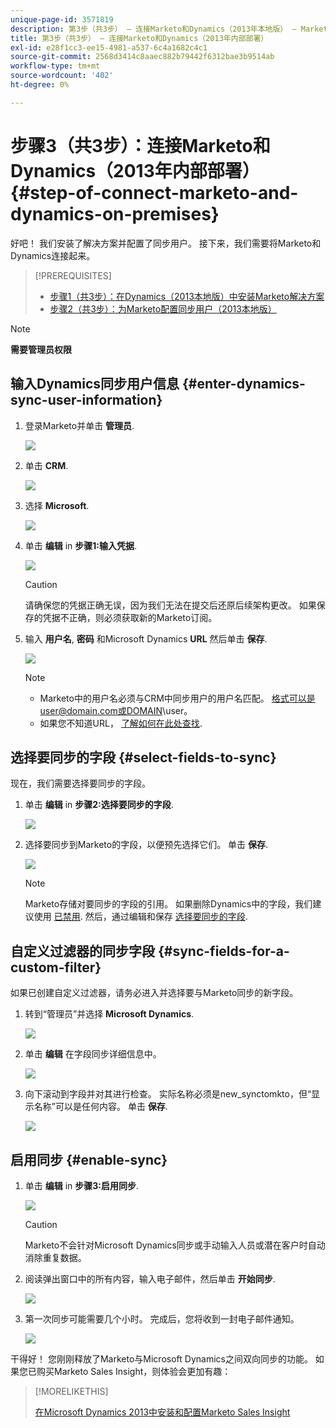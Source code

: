```yaml
---
unique-page-id: 3571819
description: 第3步（共3步） — 连接Marketo和Dynamics（2013年本地版） — Marketo文档 — 产品文档
title: 第3步（共3步） — 连接Marketo和Dynamics（2013年内部部署）
exl-id: e28f1cc3-ee15-4981-a537-6c4a1682c4c1
source-git-commit: 2568d3414c8aaec882b79442f6312bae3b9514ab
workflow-type: tm+mt
source-wordcount: '402'
ht-degree: 0%

---
```


# 步骤3（共3步）：连接Marketo和Dynamics（2013年内部部署） {#step-of-connect-marketo-and-dynamics-on-premises}

好吧！ 我们安装了解决方案并配置了同步用户。 接下来，我们需要将Marketo和Dynamics连接起来。

>[!PREREQUISITES]
>
>* [步骤1（共3步）：在Dynamics（2013本地版）中安装Marketo解决方案](/help/marketo/product-docs/crm-sync/microsoft-dynamics-sync/sync-setup/microsoft-dynamics-2013-on-premises/step-1-of-3-install.md)
>* [步骤2（共3步）：为Marketo配置同步用户（2013本地版）](/help/marketo/product-docs/crm-sync/microsoft-dynamics-sync/sync-setup/microsoft-dynamics-2013-on-premises/step-2-of-3-configure.md)


>[!NOTE]
>
>**需要管理员权限**

## 输入Dynamics同步用户信息 {#enter-dynamics-sync-user-information}

1. 登录Marketo并单击 **管理员**.

   ![](assets/login-admin.png)

1. 单击 **CRM**.

   ![](assets/image2014-12-11-11-3a53-3a59.png)

1. 选择 **Microsoft**.

   ![](assets/image2014-12-11-11-3a54-3a10.png)

1. 单击 **编辑** in **步骤1:输入凭据**.

   ![](assets/image2014-12-11-11-3a54-3a19.png)

   >[!CAUTION]
   >
   >请确保您的凭据正确无误，因为我们无法在提交后还原后续架构更改。 如果保存的凭据不正确，则必须获取新的Marketo订阅。

1. 输入 **用户名**, **密码** 和Microsoft Dynamics **URL** 然后单击 **保存**.

   ![](assets/image2015-3-26-11-3a47-3a59.png)

   >[!NOTE]
   >
   >* Marketo中的用户名必须与CRM中同步用户的用户名匹配。 格式可以是user@domain.com或DOMAIN\user。
   >* 如果您不知道URL， [了解如何在此处查找](/help/marketo/product-docs/crm-sync/microsoft-dynamics-sync/sync-setup/view-the-organization-service-url.md).


## 选择要同步的字段 {#select-fields-to-sync}

现在，我们需要选择要同步的字段。

1. 单击 **编辑** in **步骤2:选择要同步的字段**.

   ![](assets/image2015-3-16-9-3a51-3a28.png)

1. 选择要同步到Marketo的字段，以便预先选择它们。 单击 **保存**.

   ![](assets/image2016-8-25-15-3a10-3a17.png)

   >[!NOTE]
   >
   >Marketo存储对要同步的字段的引用。 如果删除Dynamics中的字段，我们建议使用 [已禁用](/help/marketo/product-docs/crm-sync/salesforce-sync/enable-disable-the-salesforce-sync.md). 然后，通过编辑和保存 [选择要同步的字段](/help/marketo/product-docs/crm-sync/microsoft-dynamics-sync/microsoft-dynamics-sync-details/microsoft-dynamics-sync-field-sync/editing-fields-to-sync-before-deleting-them-in-dynamics.md).

## 自定义过滤器的同步字段 {#sync-fields-for-a-custom-filter}

如果已创建自定义过滤器，请务必进入并选择要与Marketo同步的新字段。

1. 转到“管理员”并选择 **Microsoft Dynamics**.

   ![](assets/image2015-10-9-9-3a50-3a9.png)

1. 单击 **编辑** 在字段同步详细信息中。

   ![](assets/image2015-10-9-9-3a52-3a23.png)

1. 向下滚动到字段并对其进行检查。 实际名称必须是new_synctomkto，但“显示名称”可以是任何内容。 单击 **保存**.

   ![](assets/image2016-8-25-15-3a11-3a4.png)

## 启用同步 {#enable-sync}

1. 单击 **编辑** in **步骤3:启用同步**.

   ![](assets/image2015-3-16-9-3a52-3a2.png)

   >[!CAUTION]
   >
   >Marketo不会针对Microsoft Dynamics同步或手动输入人员或潜在客户时自动消除重复数据。

1. 阅读弹出窗口中的所有内容，输入电子邮件，然后单击 **开始同步**.

   ![](assets/image2015-3-30-14-3a23-3a13.png)

1. 第一次同步可能需要几个小时。 完成后，您将收到一封电子邮件通知。

   ![](assets/image2014-12-11-11-3a55-3a15.png)

干得好！ 您刚刚释放了Marketo与Microsoft Dynamics之间双向同步的功能。 如果您已购买Marketo Sales Insight，则体验会更加有趣：

>[!MORELIKETHIS]
>
>[在Microsoft Dynamics 2013中安装和配置Marketo Sales Insight](/help/marketo/product-docs/marketo-sales-insight/msi-for-microsoft-dynamics/installing/install-and-configure-marketo-sales-insight-in-microsoft-dynamics-2013.md)
